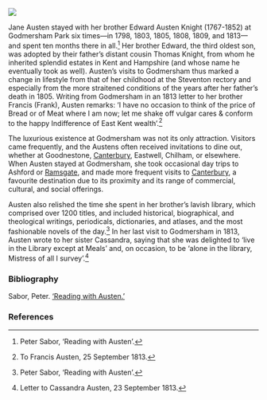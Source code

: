 <a href="https://dev.visual-essays.app"><img src="https://dev-visual-essays.netlify.app/images/ve-button.png"></a>
<param ve-config title="Jane Austen: Godmersham" author="Susan Civale" layout="vtl" 
banner="https://stor.artstor.org/stor/a8bc686a-046f-4df8-8946-dd34baf364cc">

<param ve-entity eid="Q17529295" aliases="Godmersham Park">

Jane Austen stayed with her brother Edward Austen Knight (1767-1852) at Godmersham Park six times—in 1798, 1803, 1805, 1808, 1809, and 1813—and spent ten months there in all.[^ref1]  Her brother Edward, the third oldest son, was adopted by their father’s distant cousin Thomas Knight, from whom he inherited splendid estates in Kent and Hampshire (and whose name he eventually took as well).  Austen’s visits to Godmersham thus marked a change in lifestyle from that of her childhood at the Steventon rectory and especially from the more straitened conditions of the years after her father’s death in 1805.  Writing from Godmersham in an 1813 letter to her brother Francis (Frank), Austen remarks: ‘I have no occasion to think of the price of Bread or of Meat where I am now; let me shake off vulgar cares & conform to the happy Indifference of East Kent wealth’.[^ref2]
<param ve-image url="https://stor.artstor.org/stor/6c1e5309-950a-423e-a8b6-00288674c2d5" label="Godmersham Park">

The luxurious existence at Godmersham was not its only attraction.  Visitors came frequently, and the Austens often received invitations to dine out, whether at Goodnestone, [Canterbury](/austen/austen/-canterbury), Eastwell, Chilham, or elsewhere.  When Austen stayed at Godmersham, she took occasional day trips to Ashford or [Ramsgate](/austen/austen/-ramsgate), and made more frequent visits to [Canterbury](/austen/austen/-canterbury), a favourite destination due to its proximity and its range of commercial, cultural, and social offerings.  
<param ve-image url="https://stor.artstor.org/stor/11ffc16b-6316-4c9f-8eb9-2b7d7488d768" label="Godmersham Park">

Austen also relished the time she spent in her brother’s lavish library, which comprised over 1200 titles, and included historical, biographical, and theological writings, periodicals, dictionaries, and atlases, and the most fashionable novels of the day.[^ref3]   In her last visit to Godmersham in 1813, Austen wrote to her sister Cassandra, saying that she was delighted to ‘live in the Library except at Meals’ and, on occasion, to be ‘alone in the library, Mistress of all I survey’.[^ref4]  
<param ve-image url="https://stor.artstor.org/stor/a9fbde83-5a1f-41d3-9fcb-9ad86496be12" label="Godmersham Park">

### Bibliography

Sabor, Peter.  [‘Reading with Austen.’](https://www.readingwithausten.com/index.html)

### References

[^ref1]: Peter Sabor, ‘Reading with Austen’.   
[^ref2]: To Francis Austen, 25 September 1813.   
[^ref3]: Peter Sabor, ‘Reading with Austen’.   
[^ref4]: Letter to Cassandra Austen, 23 September 1813.   
<param ve-image url="https://stor.artstor.org/stor/900e6a98-8038-402c-8cf1-f9446e1b192f" label="St Lawrence Church, Godmersham">

